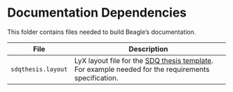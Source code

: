 # Documentation Dependencies

This folder contains files needed to build Beagle’s documentation.

 File | Description
 --- | ---
`sdqthesis.layout` | LyX layout file for the [SDQ thesis template](https://sdqweb.ipd.kit.edu/wiki/File:Ausarbeitungs-Vorlage_SDQ_2014.zip). For example needed for the requirements specification.